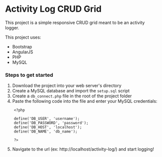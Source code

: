 # Activity Log CRUD Grid

This project is a simple responsive CRUD grid meant to be an activity logger.

This project uses:
* Bootstrap
* AngularJS
* PHP
* MySQL

### Steps to get started
1. Download the project into your web server's directory
2. Create a MySQL database and import the `setup.sql` script
3. Create a `db_connect.php` file in the root of the project folder
4. Paste the following code into the file and enter your MySQL credentials:
```
    <?php

    define('DB_USER', 'username');
    define('DB_PASSWORD', 'password');
    define('DB_HOST', 'localhost');
    define('DB_NAME', 'db_name');

    ?>
```
5. Navigate to the url (ex: http://localhost/activity-log/) and start logging!